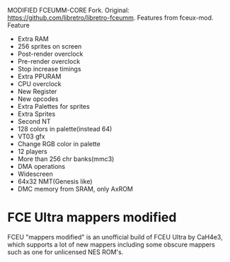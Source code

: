 

MODIFIED FCEUMM-CORE
Fork. Original: https://github.com/libretro/libretro-fceumm. Features from fceux-mod.
Feature
- Extra RAM
- 256 sprites on screen
- Post-render overclock
- Pre-render overclock
- Stop increase timings
- Extra PPURAM
- CPU overclock
- New Register
- New opcodes
- Extra Palettes for sprites
- Extra Sprites
- Second NT
- 128 colors in palette(instead 64)
- VT03 gfx
- Change RGB color in palette
- 12 players
- More than 256 chr banks(mmc3)
- DMA operations
- Widescreen
- 64x32 NMT(Genesis like)
- DMC memory from SRAM, only AxROM
# FCE Ultra mappers modified
FCEU "mappers modified" is an unofficial build of FCEU Ultra by CaH4e3, which supports a lot of new mappers including some obscure mappers such as one for unlicensed NES ROM's.
